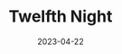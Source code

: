 ---
title: Twelfth Night
slug: twelfth-night
subheader: 'written by William Shakespeare

  directed by Charlotte Manier and Jacob Halabe

  Spring 2023'
description: 'After being rescued from the shipwreck that killed her twin brother, Viola finds herself stranded in Illyria, a quaint town on the East Coast of the United States. Seeking some security and independence in a conservative town in the late 1950’s, Viola decides to disguise herself as a man under the name ‘Cesario’ and work for the Mayor of Illyria: Duke Orsino. Orsino sends Viola to woo Olivia, the grieving heiress he pines for, on his behalf, but complications ensue when Olivia falls for ‘Cesario’ and Viola falls for Orsino. The townsfolk and members of Olivia’s household meddle in the lives of these characters and each other, weaving a web of confusion across Illyria. Tickets are FREE for this outdoor performance--just bring something to sit on and layers!'
roles:
  Cast:
  - name: Henry Kerrey
    role: Malvolio
    bio:
  - name: Abigail Scharf
    role: Olivia
    bio: is a second-year studying Political Science and Gender and Sexuality Studies. Her previous Dean’s Men/UT credits include *Macbeth* (Lady Macbeth), *Marian, or the True Tale of Robin Hood* (Marian/Robin Hood), and *King Lear* (Gloucester).
  - name: Lauren Sklarz
    role: Viola
    bio: is a first-year undergraduate at the university planning to major in Creative Writing and Economics. She is so unbelievably proud of the entire cast and crew of *Twelfth Night* and hopes you enjoy the show!
  - name: Jonathan Rufino
    role: Orsino
    bio: is a pre-med and physics major. Previous Dean's Men credits include *Macbeth* (Macduff, Winter 2019), *Twelfth Night* (Sir Andrew Aguecheek, Spring 2019), *Love's Labour's Lost* (Ferdinand, Autumn 2021), *King Lear* (King Lear, Spring 2022), *Romeo and Juliet* (Capulet, Autumn 2022), and *Macbeth* (Ross, Winter 2023).
  - name: Jefferson Lind
    role: Sir Andrew
    bio: 
  - name: Emily O'Heir
    role: Sir Toby
    bio: was born in Meridian, Idaho on May 15th, 1936. As a child, she attended a charm school run by the Philosophers and was trained in numerous espionage tactics, including iambic pentameter. Her previous roles include Operation Snake Eater (Tatyana) and The Guns of the Patriots (Matka Pluku/Big Mama). She would like to thank her two surrogate sons, Solid and Liquid Snake, for their endless love and support, as well as the Dean's Men, for providing her with a watertight alibi for the last four years.
  - name: Honor Torrance
    role: Maria
    bio: is a third-year studying English and Cinema & Media Studies, and the once and future Dean's Men Arts Chair. You may have recently seen her hanging upside down from the ceiling frantically enforcing father/son bonding with a number of stuffed animals in *The Physicists*. Having been a Twelfthie (that's the official Twelfth Night fandom name) since the tender age of approximately 11, she is very excited to be appearing in this production!
  - name: Gabriel Brumberg
    role: Fool
    bio: is a first-year prospective TAPS and (pending an application) Fundamentals major. After two quarters doing Theater[24], he is excited to make his mainstage debut with UT! Before college, he performed in a number of productions in the DC area including Sondheim's *Assassins* and the world premiere of *Noura* by Heather Raffo, among others. He plans to pursue theater in some fashion after college, though he hopes he will stop being typecast as the fool!
  - name: Jo Selmeczy
    role: Sebastian
    bio: is a first-year prospective TAPS and Creative Writing double major. This year, they performed in *Romeo and Juliet* (Romeo) and *The Laramie Project* (Actor 6). They also co-wrote 3 shows for Theater[24] (Dirty Cop, Intergalactic Ass, and Burning Desire). Next year, they will be Education Chair on the Dean’s Men board. Offstage, Jo is involved with the Organization of LGBTQ+ Students (OLS) and enjoys thrifting and playing guitar.
  - name: George Hagle
    role: Antonio
    bio: is a second-year History and Computer Science major. He featured last quarter as Banquo in the Dean's Men production of *Macbeth*. 
  - name: Natalie Floreancig
    role: Valentine/Officer
    bio:
  - name: Griffin Bonnin Jones
    role: Captain/Priest/Servant
    bio: is a first-year at the College. This is his second Dean's Men show, having played Balthazar in *Romeo & Juliet* in the autumn. He also appeared in Cup of Theater's *All for the Best* in February and did a fair deal of acting in high school (including a production of *Twelfth Night* as Sir Andrew last year). To get into character for this play, he was ordained by the Catholic Church and is available to officiate weddings and administer other sacraments.
  Production Staff:
  - name: Charlotte Manier
    role: Co-Director
    bio: "entered the 2022-2023 school year with a single goal: to take over the Dean’s Men. When she was cast as the Nurse in the fall’s production of *Romeo and Juliet*, she felt that nothing could get in the way of her climb to tyranny. That was until she met the equally conniving Jacob Halabe, who was cast as the Prince. Recognizing they both had the same sinister aim, the two actors quietly plotted against one another, playing a Succession-esque game of cut-throat power mongering. When Charlotte was cast as First Witch in *Macbeth in Space*, Jacob kept a close eye on her machinations as an Assistant Stage Manager. But when it came time for spring show proposals, the two nemeses realized how they could both achieve the American Dream of college Shakespeare theater: through collaboration. You are now presented with the fruits of their struggle for total Shakespeare domination. But be warned, this is not the end! Charlotte will serve as the new Treasurer of the Dean’s Men board until she graduates in 2024, and Jacob will continue to rule the Dean’s Men from the shadows for another two years."
  - name: Jacob Halabe
    role: Co-Director
    bio: is a second-year Economics and History double major. Jacob Halabe can drink a whole gallon of milk in 10 minutes. Jacob Halabe's previous UT credits include *Romeo and Juliet* (Prince) and *Macbeth* (Assistant Stage Manager). Jacob Halabe dances like no one is watching. Jacob Halabe's hobbies include tennis and stealing pies from window sills.
  - name: Crystina Windham
    role: Music/Vocal Director
    bio: 
  - name: Ryan Cairns
    role: Co-Production Manager
    bio: is my favorite member of UT. She simply slays at everything ever. What more do you need to know. That's it. 
  - name: Nathalie Lam
    role: Co-Production Manager
    bio: 
  - name: Maya Carlos Doyle
    role: Stage Manager
    bio: "is a second-year in the College and a possible Linguistics/English major. Most recent credits include: *Macbeth in Space* (APM), *Marian, or the True Tale of Robin Hood* (SM), and *Scientific Method* (Lighting Designer). She also served as a curator for this season's Theater[24] festival and works in the Scene Shop. Maya would like to send a big thank you to all the members of TAPS pro-staff, the amazing cast and crew, and most of all Christian and Jess!"
  - name: Adrian Leonard
    role: Dramaturg
    bio: "is doing the work-study program at the business school. He has previously worked on *Macbeth in Space* (Assistant Dramaturg). He is interested in pursing a career in arts and entertainment industry. He likes to thank the cast and the crew for their amazing work!"
  - name: Pallas Eible Hargro
    role: Scenic Designer
    bio:
  - name: Anna German
    role: Costume Designer
    bio: is a second-year Political Science and Media Arts and Design major. Her previous UT/Dean’s Men credits include *Romeo and Juliet* (Costume Designer) and *The Heirs* (Costume Designer). Big shoutout to Kelly Mao, who wrote this (and every other bio she’s ever had) for her!
  - name: Becky Vazquez
    role: Props Designer
    bio: 
  - name: June Villers
    role: Sound Designer
    bio: 
  - name: Emily Curran
    role: Lighting Designer
    bio: is a first-year double majoring in TAPS and Public Policy. This is her third show with the Dean’s Men and fourth UT show. Her credits include *Romeo and Juliet* (Asst. Lighting Designer), *Macbeth in Space* (Lighting Designer), and *Be More Chill* (Asst. Lighting Designer). She’d like to thank the entire crew of *Twelfth Night* for letting her set up her silly little lights and would especially like to thank Ariana for being so slay. Lastly and as always, thank you to Sam and the FXK Theatre for being amazing!
  - name: Belle Nahoom
    role: Hair & Makeup Designer
    bio: is a second-year TAPS and Data Science major. Her previous theatre credits with UT include *The Heirs* (ASM), *Marian* (ASM), The Intruder Workshop (Costume Designer), *Scientific Method* (Costume Designer), *Macbeth in Space* (Hair & Makeup), the Queen of Spades Workshop (SM & PM), *The Laramie Project* (SM Collective™), and the B.A. Thesis, *Yivdak* (Jared), as well as *Be More Chill* (Costume Designer). She is also capocomico of the Commedia Dell’Arte improv troupe on campus. Belle would like to thank the entire cast and crew, without y’all this could not have come together. 
  - name: Colin Cooper
    role: Assistant Production Manager
    bio: is a fourth-year in the College. His sound design credits include *Antony and Cleopatra*, *Love's Labour's Lost*, *King Lear*, and *Romeo and Juliet*. He served as an assistant sound designer for *Macbeth in Space*, and is the assistant production manager on this show. In his free time, he also serves as the president of the Dean's Men and serves as the retiring Dean's Men Venmo controller.
  - name: Jess Aaron
    role: Assistant Stage Manager/Choreographer
    bio: is a third-year getting her BA in Philosophy and History, and a joint MA in the Humanities. She is the incoming President of The Dean's Men, and is on the board of a dance RSO called Rhythmic Bodies in Motion. She is also involved on Orientation Team as Orientation Student Director and is on the Peer Mentor Advisory Board. She is currently working on a research project about epistemology, historiography, video games, and science fiction!
  - name: Christian Beltran
    role: Assistant Stage Manager
    bio: "is a first-year Computer Science major. After acting throughout high school and performing in *Romeo and Juliet* fall quarter, he has turned to the production side of theater, working on *Macbeth in Space* (Assistant Lights) and planning on continuing his climb to the top of the production ladder some day. The higher he climbs, the closer he is to God. This show was a very unique experience for him, and he hopes you enjoy!"
  - name: Alex Nobert
    role: Assistant Dramaturg
    bio:
  - name: Ariana Baginski
    role: Assistant Scenic Designer
    bio: "is a fourth-year Molecular Engineering major on the Bioengineering track and TAPS minor. She has previously worked for several UT productions including *Be More Chill* (Co-Stage Manager), *The Laramie Project* (Stage Management Collective™), *Macbeth in Space* (Assistant Scenic Designer), *Romeo & Juliet* (Lady Capulet), *The Trail to Oregon!* (Co-Stage Manager), *My H8 Letter to the Gr8 American Theatre* (Assistant Sound Designer), *The Old Man and the Old Moon* (Assistant Scenic Designer), and *The Winter’s Tale* (Assistant Scenic Designer). She would like to thank Pallas and Coco for being the best silly little scenic team and thank Emily Curran for being generally amazing and reliable!! Please enjoy this incredibly fun show and hopefully the sun shines upon us!!!"
  - name: Coco Liu
    role: Assistant Scenic Designer
    bio: 
  - name: Kelly Mao
    role: Assistant Costumes Designer/Assistant Props Designer
    bio: is a second-year Computer Science and Mathematics major whose previous Dean's Men credits include *Macbeth in Space* (Sound Designer) and *King Lear* (Co-Stage Manager). She enjoys deep conversations and long walks on the beach at sunset. 
  - name: Lena Birkholz
    role: Assistant Props Designer
    bio:
  - name: Libby Konjoyan
    role: Assistant Costumes Designer
    bio:
  - name: Shreya Mukherjee
    role: Assistant Sound Designer
    bio: is a second-year Math major.
  - name: Yufei Chen
    role: Assistant Lighting Designer
    bio: is a first-year student. She has previously worked on *Marian, or the True Tale of Robin Hood* (Assistant Stage Manager), *Macbeth in Space* (Stage Manager), and *Laika’s Coffin* (Assistant Stage Manager). 
  - name: Danielle Yablonovskiy
    role: Committee Liaison
  - name: Eleni Lefakis
    role: Pre-Production Manager
layout: show-info
quarter: spring
year: 2023
season: 2022-2023 Shows
date: 2023-04-22

---
